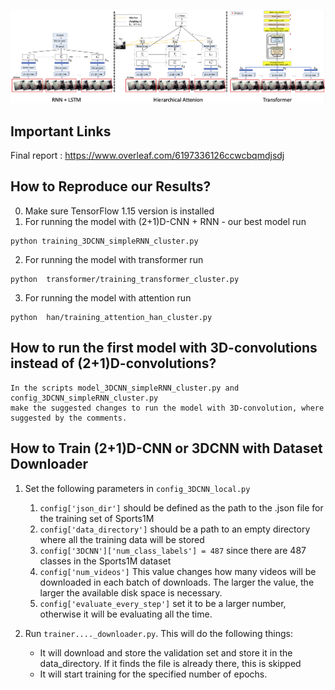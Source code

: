 ![teaser](media/methods.png "teaser")

## Important Links

Final report : https://www.overleaf.com/6197336126ccwcbqmdjsdj

## How to Reproduce our Results?

0. Make sure TensorFlow 1.15 version is installed
1. For running the model with (2+1)D-CNN + RNN - our best model run
```
python training_3DCNN_simpleRNN_cluster.py
```
2. For running the model with transformer run
```
python  transformer/training_transformer_cluster.py
```
3. For running the model with attention run
```
python  han/training_attention_han_cluster.py
```

## How to run the first model with 3D-convolutions instead of (2+1)D-convolutions?
```
In the scripts model_3DCNN_simpleRNN_cluster.py and config_3DCNN_simpleRNN_cluster.py
make the suggested changes to run the model with 3D-convolution, where suggested by the comments. 
```

## How to Train (2+1)D-CNN or 3DCNN with Dataset Downloader

1. Set the following parameters in `config_3DCNN_local.py`
	1. `config['json_dir']` should be defined as the path to the .json file for the training set of Sports1M
	2. `config['data_directory']` should be a path to an empty directory where all the training data will be stored
	3. `config['3DCNN']['num_class_labels'] = 487` since there are 487 classes in the Sports1M dataset
	4. `config['num_videos']` This value changes how many videos will be downloaded in each batch of downloads. The larger the value, the larger the available disk space is necessary.
	5. `config['evaluate_every_step']` set it to be a larger number, otherwise it will be evaluating all the time.

2. Run `trainer...._downloader.py`. This will do the following things:
	* It will download and store the validation set and store it in the data_directory. If it finds the file is already there, this is skipped
	* It will start training for the specified number of epochs.

